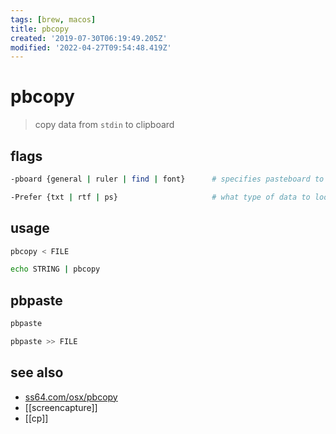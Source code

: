 ```yaml
---
tags: [brew, macos]
title: pbcopy
created: '2019-07-30T06:19:49.205Z'
modified: '2022-04-27T09:54:48.419Z'
---
```


# pbcopy

> copy data from `stdin` to clipboard

## flags

```sh
-pboard {general | ruler | find | font}      # specifies pasteboard to copy or paste from. default: general

-Prefer {txt | rtf | ps}                     # what type of data to look for in the pasteboard first
```

## usage

```sh
pbcopy < FILE

echo STRING | pbcopy
```

## pbpaste

```sh
pbpaste

pbpaste >> FILE
```

## see also

- [ss64.com/osx/pbcopy](https://ss64.com/osx/pbcopy.html)
- [[screencapture]]
- [[cp]]
